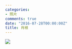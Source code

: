 ```yaml
---
categories:
- 照片
comments: true
date: "2016-07-28T00:00:00Z"
title: 肖根
---
```


![](http://urbem.github.io/images/shoot.jpg)


